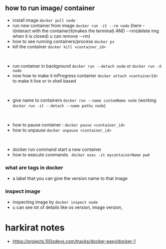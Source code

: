 ## how to run image/ container

- install image `docker pull node`
- run new container from image `docker run -it --rm node` (here -i(interact with the container)t(makes the terminal) AND --rm(delete img when it is closed) u can remove --rm)
- how to see running containers/process `docker ps`
- kill the container `docker kill <container_id>`

<br/>

- run container in background `docker run --detach node` or `docker run -d node`
- now how to make it inProgress container `docker attach <containerId>` to make it live or in shell based

<br/>

- give name to containers `docker run --name customName node` (working ` docker run -it --detach --name pathu node`)

<br/>

- how to pause container : `docker pause <container_id>`
- how to unpause `docker unpause <container_id>`

<br/>

- docker run command start a new container
- how to execute commands ` docker exec -it mycontainerName pwd`


### what are tags in docker
- a label that you can give the version name to that image

### inspect image
- inspecting image by `docker inspect node` 
- u can see lot of details like os version, image version, 

# harkirat notes
- https://projects.100xdevs.com/tracks/docker-easy/docker-1